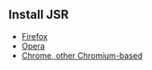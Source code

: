 <!--
SPDX-FileCopyrightText: 2019 Libor Polcak <polcak@fit.vutbr.cz>
SPDX-License-Identifier: GPL-3.0-or-later
-->

## Install JSR

* [Firefox](https://addons.mozilla.org/en-US/firefox/addon/javascript-restrictor/)
* [Opera](https://addons.opera.com/en/extensions/details/javascript-restrictor/)
* [Chrome, other Chromium-based](https://chrome.google.com/webstore/detail/javascript-restrictor/ammoloihpcbognfddfjcljgembpibcmb)
